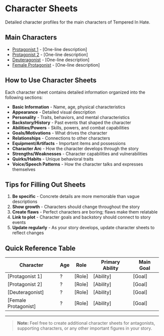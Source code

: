 # Character Sheets

Detailed character profiles for the main characters of Tempered In Hate.

## Main Characters

- [Protagonist 1](./protagonist-1.md) - [One-line description]
- [Protagonist 2](./protagonist-2.md) - [One-line description]
- [Deuteragonist](./deuteragonist.md) - [One-line description]
- [Female Protagonist](./female-protagonist.md) - [One-line description]

## How to Use Character Sheets

Each character sheet contains detailed information organized into the following sections:

- **Basic Information** - Name, age, physical characteristics
- **Appearance** - Detailed visual description
- **Personality** - Traits, behaviors, and mental characteristics
- **Backstory/History** - Past events that shaped the character
- **Abilities/Powers** - Skills, powers, and combat capabilities
- **Goals/Motivations** - What drives the character
- **Relationships** - Connections to other characters
- **Equipment/Artifacts** - Important items and possessions
- **Character Arc** - How the character develops through the story
- **Strengths/Weaknesses** - Character capabilities and vulnerabilities
- **Quirks/Habits** - Unique behavioral traits
- **Voice/Speech Patterns** - How the character talks and expresses themselves

## Tips for Filling Out Sheets

1. **Be specific** - Concrete details are more memorable than vague descriptions
2. **Show growth** - Characters should change throughout the story
3. **Create flaws** - Perfect characters are boring; flaws make them relatable
4. **Link to plot** - Character goals and backstory should connect to story events
5. **Update regularly** - As your story develops, update character sheets to reflect changes

## Quick Reference Table

| Character | Age | Role | Primary Ability | Main Goal |
|-----------|-----|------|-----------------|-----------|
| [Protagonist 1] | ? | [Role] | [Ability] | [Goal] |
| [Protagonist 2] | ? | [Role] | [Ability] | [Goal] |
| [Deuteragonist] | ? | [Role] | [Ability] | [Goal] |
| [Female Protagonist] | ? | [Role] | [Ability] | [Goal] |

---

> **Note:** Feel free to create additional character sheets for antagonists, supporting characters, or any other important figures in your story.

